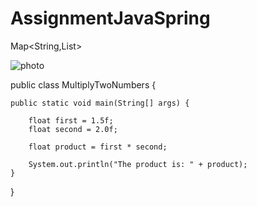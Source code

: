 # AssignmentJavaSpring

Map<String,List<String>>

  ![photo](https://media.istockphoto.com/photos/the-concept-of-unity-cooperation-teamwork-and-charity-picture-id1202093022?s=612x612)

  
  public class MultiplyTwoNumbers {

    public static void main(String[] args) {

        float first = 1.5f;
        float second = 2.0f;

        float product = first * second;

        System.out.println("The product is: " + product);
    }
}
